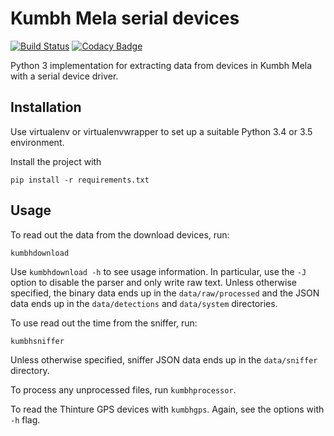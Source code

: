 # Kumbh Mela serial devices #

[![Build Status](https://travis-ci.org/indodutch/kumbhserial.svg?branch=master)](https://travis-ci.org/indodutch/kumbhserial)
[![Codacy Badge](https://api.codacy.com/project/badge/Grade/36476556fdc94aa1b4a15ea978924e93)](https://www.codacy.com/app/github_4/kumbhserial?utm_source=github.com&amp;utm_medium=referral&amp;utm_content=indodutch/kumbhserial&amp;utm_campaign=Badge_Grade)

Python 3 implementation for extracting data from devices in Kumbh Mela with a serial device driver.

## Installation ##

Use virtualenv or virtualenvwrapper to set up a suitable Python 3.4 or 3.5 environment.

Install the project with

```shell
pip install -r requirements.txt
```

## Usage ##

To read out the data from the download devices, run:

```shell
kumbhdownload
```
Use `kumbhdownload -h` to see usage information. In particular, use the `-J` option to disable the parser and only write raw text.
Unless otherwise specified, the binary data ends up in the `data/raw/processed` and the JSON data ends up in the `data/detections` and `data/system` directories.

To use read out the time from the sniffer, run:

```shell
kumbhsniffer
```
Unless otherwise specified, sniffer JSON data ends up in the `data/sniffer` directory.

To process any unprocessed files, run `kumbhprocessor`.

To read the Thinture GPS devices with `kumbhgps`. Again, see the options with `-h` flag.

